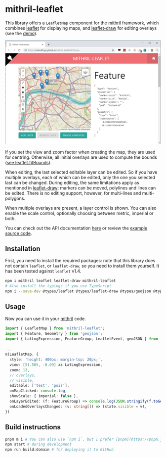 # mithril-leaflet

This library offers a `LeafletMap` component for the [mithril](https://mithril.js.org) framework, which combines [leaflet](http://leafletjs.com) for displaying maps, and [leaflet-draw](http://leaflet.github.io/Leaflet.draw/docs/leaflet-draw-latest.html) for editing overlays (see the [demo](https://erikvullings.github.io/mithril-leaflet/)).

![screenshot](https://github.com/erikvullings/mithril-leaflet/blob/master/img/screenshot.png?raw=true)

If you set the view and zoom factor when creating the map, they are used for centring. Otherwise, all initial overlays are used to compute the bounds ([see leaflet.fitBounds](https://leafletjs.com/reference-1.6.0.html#map-fitbounds)).

When editing, the last selected editable layer can be edited. So if you have multiple overlays, each of which can be edited, only the one you selected last can be changed. During editing, the same limitations apply as mentioned in [leaflet-draw](http://leaflet.github.io/Leaflet.draw/docs/leaflet-draw-latest.html): markers can be moved, polylines and lines can be edited. There is no editing support, however, for multi-lines and multi-polygons.

When multiple overlays are present, a layer control is shown. You can also enable the scale control, optionally choosing between metric, imperial or both.

You can check out the API documentation [here](https://erikvullings.github.io/mithril-leaflet/typedoc/index.html) or review the [example source code](https://github.com/erikvullings/mithril-leaflet/blob/master/packages/example/src/components/home/home-page.ts).

## Installation

First, you need to install the required packages: note that this library does not contain `leaflet`, or `leaflet-draw`, so you need to install them yourself. It has been tested against `leaflet` v1.4.

```bash
npm i mithril leaflet leaflet-draw mithril-leaflet
# Also install the typings if you use TypeScript
npm i --save-dev @types/leaflet @types/leaflet-draw @types/geojson @types/mithril
```

## Usage

Now you can use it in your [mithril](https://mithril.js.org) code.

```ts
import { LeafletMap } from 'mithril-leaflet';
import { Feature, Geometry } from 'geojson';
import { LatLngExpression, FeatureGroup, LeafletEvent, geoJSON } from 'leaflet'

...
m(LeafletMap, {
  style: 'height: 400px; margin-top: 20px;',
  view: [51.505, -0.09] as LatLngExpression,
  zoom: 13,
  // overlays,
  // visible,
  editable: ['test', 'pois'],
  onMapClicked: console.log,
  showScale: { imperial: false },
  onLayerEdited: (f: FeatureGroup) => console.log(JSON.stringify(f.toGeoJSON(), null, 2)),
  onLoadedOverlaysChanged: (v: string[]) => (state.visible = v),
})
```

## Build instructions

```bash
pnpm m i # You can also use `npm i`, but I prefer [pnpm](https://pnpm.js.org).
npm start # during development
npm run build:domain # for deploying it to GitHub
```
